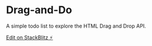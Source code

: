 # Drag-and-Do
A simple todo list to explore the HTML Drag and Drop API.

[Edit on StackBlitz ⚡️](https://stackblitz.com/edit/drag-and-do)

